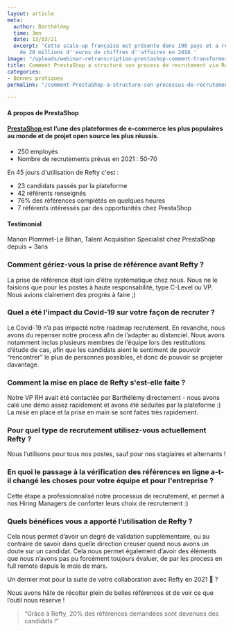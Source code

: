 ```yaml
---
layout: article
meta:
  author: Barthélémy
  time: 3mn
  date: 13/03/21
  excerpt: 'Cette scale-up française est présente dans 190 pays et a réalisé plus
    de 20 millions d''euros de chiffres d''affaires en 2018 '
image: "/uploads/webinar-retranscription-prestashop-comment-transformer-la-periode-d-essai-a-tous-les-couts-3.png"
title: Comment PrestaShop a structuré son process de recrutement via Refty
categories:
- Bonnes pratiques
permalink: "/comment-PrestaShop-a-structure-son-processus-de-recrutement/"

---
```

#### A propos de PrestaShop

#### [PrestaShop ](https://www.prestashop.com/en)est l’une des plateformes de e-commerce les plus populaires au monde et de projet open source les plus réussis.

* 250 employés
* Nombre de recrutements prévus en 2021 : 50-70

En 45 jours d'utilisation de Refty c'est :

* 23 candidats passés par la plateforme
* 42 référents renseignés
* 76% des références complétés en quelques heures
* 7 référents intéressés par des opportunités chez PrestaShop

#### Testimonial

Manon Plommet-Le Bihan, Talent Acquisition Specialist chez PrestaShop depuis + 3ans

### Comment gériez-vous la prise de référence avant Refty ?

La prise de référence était loin d’être systématique chez nous. Nous ne le faisions que pour les postes à haute responsabilité, type C-Level ou VP. Nous avions clairement des progrès à faire ;)

### Quel a été l'impact du Covid-19 sur votre façon de recruter ?

Le Covid-19 n’a pas impacté notre roadmap recrutement. En revanche, nous avons du repenser notre process afin de l’adapter au distanciel. Nous avons notamment inclus plusieurs membres de l’équipe lors des restitutions d’étude de cas, afin que les candidats aient le sentiment de pouvoir “rencontrer” le plus de personnes possibles, et donc de pouvoir se projeter davantage.

### Comment la mise en place de Refty s'est-elle faite ?

Notre VP RH avait été contactée par Barthélémy directement - nous avons calé une démo assez rapidement et avons été séduites par la plateforme :) La mise en place et la prise en main se sont faites très rapidement.

### Pour quel type de recrutement utilisez-vous actuellement Refty ?

Nous l’utilisons pour tous nos postes, sauf pour nos stagiaires et alternants !

### En quoi le passage à la vérification des références en ligne a-t-il changé les choses pour votre équipe et pour l'entreprise ?

Cette étape a professionnalisé notre processus de recrutement, et permet à nos Hiring Managers de conforter leurs choix de recrutement :)

### Quels bénéfices vous a apporté l’utilisation de Refty ?

Cela nous permet d’avoir un degré de validation supplémentaire, ou au contraire de savoir dans quelle direction creuser quand nous avons un doute sur un candidat. Cela nous permet également d’avoir des éléments que nous n’avons pas pu forcément toujours évaluer, de par les process en full remote depuis le mois de mars.

Un dernier mot pour la suite de votre collaboration avec Refty en 2021 🙂 ?

Nous avons hâte de récolter plein de belles références et de voir ce que l’outil nous réserve !

> “Grâce à Refty, 20% des références demandées sont devenues des candidats !”